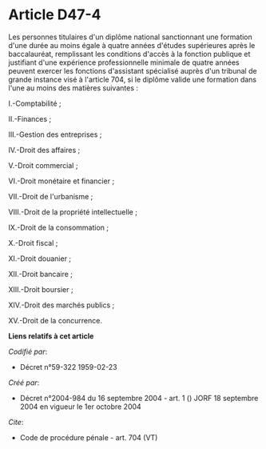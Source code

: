 # Article D47-4

Les personnes titulaires d'un diplôme national sanctionnant une formation d'une durée au moins égale à quatre années d'études
supérieures après le baccalauréat, remplissant les conditions d'accès à la fonction publique et justifiant d'une expérience
professionnelle minimale de quatre années peuvent exercer les fonctions d'assistant spécialisé auprès d'un tribunal de grande
instance visé à l'article 704, si le diplôme valide une formation dans l'une au moins des matières suivantes : 

I.-Comptabilité ; 

II.-Finances ; 

III.-Gestion des entreprises ; 

IV.-Droit des affaires ; 

V.-Droit commercial ; 

VI.-Droit monétaire et financier ; 

VII.-Droit de l'urbanisme ; 

VIII.-Droit de la propriété intellectuelle ; 

IX.-Droit de la consommation ; 

X.-Droit fiscal ; 

XI.-Droit douanier ; 

XII.-Droit bancaire ; 

XIII.-Droit boursier ; 

XIV.-Droit des marchés publics ; 

XV.-Droit de la concurrence.

**Liens relatifs à cet article**

_Codifié par_:

  - Décret n°59-322 1959-02-23

_Créé par_:

  - Décret n°2004-984 du 16 septembre 2004 - art. 1 () JORF 18 septembre 2004 en vigueur le 1er octobre 2004

_Cite_:

  - Code de procédure pénale - art. 704 (VT)
